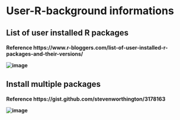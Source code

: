 # User-R-background informations

<h2>List of user installed R packages

<h4>Reference
https://www.r-bloggers.com/list-of-user-installed-r-packages-and-their-versions/

![image](https://user-images.githubusercontent.com/45618275/50322742-7068a580-0511-11e9-9d7d-fe830d98eddc.png)

<h2>Install multiple packages

<h4>Reference
https://gist.github.com/stevenworthington/3178163

![image](https://user-images.githubusercontent.com/45618275/51018754-b4e8dd80-15b3-11e9-8017-e5885f05b25f.png)

